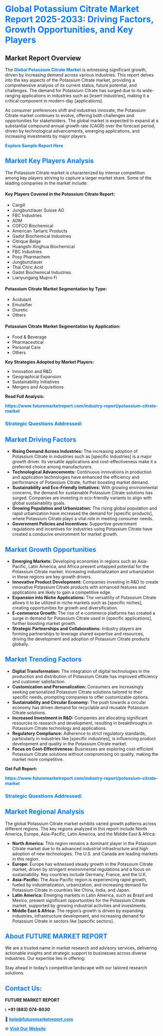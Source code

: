 <h1 style="color: #007BFF;">Global Potassium Citrate Market Report 2025-2033: Driving Factors, Growth Opportunities, and Key Players</h1>

<section id="overview">
<h2>Market Report Overview</h2>
<p>The <a href="https://www.futuremarketreport.com/industry-report/potassium-citrate-market" style="color: #007BFF; text-decoration: none;"><strong>Global Potassium Citrate Market</strong></a> is witnessing significant growth, driven by increasing demand across various industries. This report delves into the key aspects of the Potassium Citrate market, providing a comprehensive analysis of its current status, future potential, and challenges. The demand for Potassium Citrate has surged due to its wide-ranging applications in industries such as [insert industries], making it a critical component in modern-day [applications].</p>
<p>As consumer preferences shift and industries innovate, the Potassium Citrate market continues to evolve, offering both challenges and opportunities for stakeholders. The global market is expected to expand at a substantial compound annual growth rate (CAGR) over the forecast period, driven by technological advancements, emerging applications, and increasing investments by major players.</p>
</section>

<section id="overview">
<p><a href="https://www.futuremarketreport.com/request-sample/reportId=109418" style="color: #007BFF; text-decoration: none;"><strong>Explore Sample Report Here</strong></a></p>
</section>

<section id="key-players">
<h2 style="color: #007BFF;">Market Key Players Analysis</h2>
<p>The Potassium Citrate market is characterized by intense competition among key players striving to capture a larger market share. Some of the leading companies in the market include:</p>
<h4>Key Players Covered in the Potassium Citrate Report:</h4>
<ul><li>Cargill</li><li>Jungbunzlauer Suisse AG</li><li>FBC Industries</li><li>ADM</li><li>COFCO Biochemical</li><li>American Tartaric Products</li><li>Gadot Biochemical Industries</li><li>Citrique Belge</li><li>Huangshi Xinghua Biochemical</li><li>FBC Industries</li><li>Posy Pharmachem</li><li>Jungbunzlauer</li><li>Thai Citric Acid</li><li>Gadot Biochemical Industries</li><li>Lianyungang Mupro Fi</li></ul>
<h4>Potassium Citrate Market Segmentation by Type:</h4>
<ul><li>Acidulant</li><li>Emulsifier</li><li>Diuretic</li><li>Others</li></ul>

<h4>Potassium Citrate Market Segmentation by Application:</h4>
<ul><li>Food &amp; Beverage</li><li>Pharmaceutical</li><li>Personal Care</li><li>Others</li></ul>
<p><strong>Key Strategies Adopted by Market Players:</strong></p>
<ul>
<li>Innovation and R&D</li>
<li>Geographical Expansion</li>
<li>Sustainability Initiatives</li>
<li>Mergers and Acquisitions</li>
</ul>
</section>

<section>
<p><strong>Read Full Analysis: </strong></p><a href="https://www.futuremarketreport.com/industry-report/potassium-citrate-market" style="color: #007BFF; text-decoration: none;"><strong>https://www.futuremarketreport.com/industry-report/potassium-citrate-market</strong></a>
<h3 style="color: #007BFF;">Strategic Questions Addressed:</h3>
</section>

<section id="driving-factors">
<h2 style="color: #007BFF;">Market Driving Factors</h2>
<ul>
<li><strong>Rising Demand Across Industries:</strong> The increasing adoption of Potassium Citrate in industries such as [specific industries] is a major growth driver. Its versatile applications and cost-effectiveness make it a preferred choice among manufacturers.</li>
<li><strong>Technological Advancements:</strong> Continuous innovations in production and application technologies have enhanced the efficiency and performance of Potassium Citrate, further boosting market demand.</li>
<li><strong>Sustainability and Eco-Friendly Initiatives:</strong> With growing environmental concerns, the demand for sustainable Potassium Citrate solutions has surged. Companies are investing in eco-friendly variants to align with global sustainability goals.</li>
<li><strong>Growing Population and Urbanization:</strong> The rising global population and rapid urbanization have increased the demand for [specific products], where Potassium Citrate plays a vital role in meeting consumer needs.</li>
<li><strong>Government Policies and Incentives:</strong> Supportive government regulations and incentives for industries using Potassium Citrate have created a conducive environment for market growth.</li>
</ul>
</section>

<section id="growth-opportunities">
<h2 style="color: #007BFF;">Market Growth Opportunities</h2>
<ul>
<li><strong>Emerging Markets:</strong> Developing economies in regions such as Asia-Pacific, Latin America, and Africa present untapped potential for the Potassium Citrate market. Increasing industrialization and urbanization in these regions are key growth drivers.</li>
<li><strong>Innovative Product Development:</strong> Companies investing in R&D to create innovative Potassium Citrate products with enhanced features and applications are likely to gain a competitive edge.</li>
<li><strong>Expansion into Niche Applications:</strong> The versatility of Potassium Citrate allows it to be utilized in niche markets such as [specific niches], creating opportunities for growth and diversification.</li>
<li><strong>E-commerce Growth:</strong> The rise of e-commerce platforms has created a surge in demand for Potassium Citrate used in [specific applications], further boosting market growth.</li>
<li><strong>Strategic Partnerships and Collaborations:</strong> Industry players are forming partnerships to leverage shared expertise and resources, driving the development and adoption of Potassium Citrate products globally.</li>
</ul>
</section>

<section id="trending-factors">
<h2 style="color: #007BFF;">Market Trending Factors</h2>
<ul>
<li><strong>Digital Transformation:</strong> The integration of digital technologies in the production and distribution of Potassium Citrate has improved efficiency and customer satisfaction.</li>
<li><strong>Customization and Personalization:</strong> Consumers are increasingly seeking personalized Potassium Citrate solutions tailored to their specific needs, prompting companies to offer customizable options.</li>
<li><strong>Sustainability and Circular Economy:</strong> The push towards a circular economy has driven demand for recyclable and reusable Potassium Citrate solutions.</li>
<li><strong>Increased Investment in R&D:</strong> Companies are allocating significant resources to research and development, resulting in breakthroughs in Potassium Citrate technology and applications.</li>
<li><strong>Regulatory Compliance:</strong> Adherence to strict regulatory standards, particularly in industries like [specific industries], is influencing product development and quality in the Potassium Citrate market.</li>
<li><strong>Focus on Cost-Effectiveness:</strong> Businesses are exploring cost-efficient Potassium Citrate solutions without compromising on quality, making the market more competitive.</li>
</ul>
</section>

<section>
<p><strong>Get Full Report: </strong></p><a href="https://www.futuremarketreport.com/industry-report/potassium-citrate-market" style="color: #007BFF; text-decoration: none;"><strong>https://www.futuremarketreport.com/industry-report/potassium-citrate-market</strong></a>
<h3 style="color: #007BFF;">Strategic Questions Addressed:</h3>
</section>


<section id="regional-analysis">
<h2 style="color: #007BFF;">Market Regional Analysis</h2>
<p>The global Potassium Citrate market exhibits varied growth patterns across different regions. The key regions analyzed in this report include North America, Europe, Asia-Pacific, Latin America, and the Middle East & Africa:</p>
<ul>
<li><strong>North America:</strong> This region remains a dominant player in the Potassium Citrate market due to its advanced industrial infrastructure and high adoption of new technologies. The U.S. and Canada are leading markets in this region.</li>
<li><strong>Europe:</strong> Europe has witnessed steady growth in the Potassium Citrate market, driven by stringent environmental regulations and a focus on sustainability. Key countries include Germany, France, and the U.K.</li>
<li><strong>Asia-Pacific:</strong> The Asia-Pacific region is experiencing rapid growth, fueled by industrialization, urbanization, and increasing demand for Potassium Citrate in countries like China, India, and Japan.</li>
<li><strong>Latin America:</strong> Emerging markets in Latin America, such as Brazil and Mexico, present significant opportunities for the Potassium Citrate market, supported by growing industrial activities and investments.</li>
<li><strong>Middle East & Africa:</strong> The region’s growth is driven by expanding industries, infrastructure development, and increasing demand for Potassium Citrate in sectors like [specific sectors].</li>
</ul>
</section>

<footer>
<h2 style="color: #007BFF;">About FUTURE MARKET REPORT</h2>
<p>We are a trusted name in market research and advisory services, delivering actionable insights and strategic support to businesses across diverse industries. Our expertise lies in offering:</p>

<p>Stay ahead in today’s competitive landscape with our tailored research solutions.</p>

<h2 style="color: #007BFF;">Contact Us:</h2>
<p><strong>FUTURE MARKET REPORT</strong></p>
<p>📞 <strong>+91 (883) 074-8030</strong></p>
<p>📧 <strong><a href="mailto:help@futuremarketreport.com" style="color: #007BFF;">help@futuremarketreport.com</a></strong></p>
<p>🌐 <strong><a href="https://www.futuremarketreport.com/" style="color: #007BFF;">Visit Our Website</a></strong></p>
</footer>